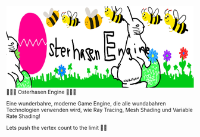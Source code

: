 <img src="logo.jpg" width="695" height="219"/>
🎉🥚🐇 Osterhasen Engine 🐰🥚🎉

Eine wunderbahre, moderne Game Engine, die alle wundabahren Technologien verwenden wird,
wie Ray Tracing, Mesh Shading und Variable Rate Shading!

Lets push the vertex count to the limit 🥚🐇
